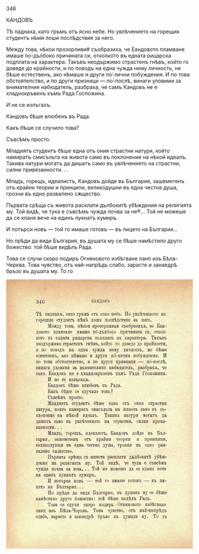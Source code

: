 ﻿346

КАНДОВЪ

ТѢ паднаха, като гръмъ отъ ясно небе. Но увлѣчението на горещия студентъ нѣмѝ лоши послѣдствия за него.

Между това, нѣкои прозорливи# съобразиха, че Еандовото пламване имаше по́-дълбоко причината си, отколкото въ едната рицарска подплата на характера. Такъвъ неодържимо страстенъ гнѣвъ, който го доведе до крайности, и по поводъ на една чужда нему личность, не бѣше естественъ, ако нѣмаше и други по́-лични побуждения. И по това обстоятелство, и по други признаци — по́-послѣ, винаги уловими за внимателния набюдатель, разбраха, че самъ Кандовъ не е хладнокръвенъ къмъ Рада Госпожина.

И не се излъгахъ.

Кандовъ бѣше влюбенъ въ Рада.

Какъ бѣше се случило това?

Съвсѣмъ просто.

Младиятъ студентъ бѣше една отъ ония страстни натури, който намиратъ смисъльта на живота само въ поклонение на нѣкой идеалъ. Такива натури могатъ да дишатъ само въ увлѣчението на страстни, силни привязанности. . .

Младъ, горещъ, идеалистъ, Кандовъ дойде въ България, зашеметенъ отъ крайни теории и принципи, великодушни въ една честна душа, грозни въ едно развалено сѫщество.

Първата срѣща съ живота расклати дълбокитѣ убѣждения на религията му. Той видѣ, че тука е съвсѣмъ чужда почва за не®... Той не можеше да се кланя вече на единъ пукнатъ кумиръ.

И потърси новъ — той го имаше готовъ — въ лицето на България...

Но прѣди да види България, въ душата му се бѣше намѣстило друго божество: той бѣше видѣлъ Рада.

Това се случи скоро подиръ Огняновото избѣгване ланп изъ Бѣла-Черква. Това чувство, отъ най-напрѣдъ слабо, зарасте и занаедрѣ бръзо въ душата му. То го

![original](../images/387.jpg)

